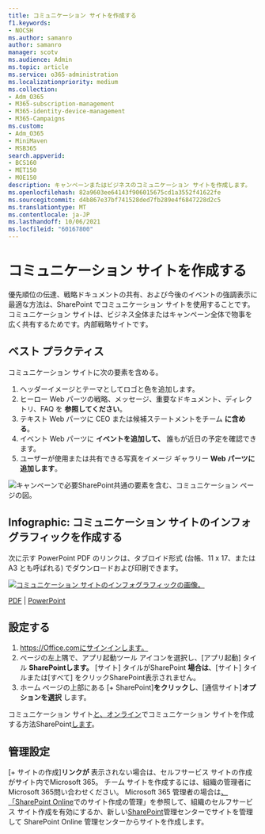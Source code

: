 ```yaml
---
title: コミュニケーション サイトを作成する
f1.keywords:
- NOCSH
ms.author: samanro
author: samanro
manager: scotv
ms.audience: Admin
ms.topic: article
ms.service: o365-administration
ms.localizationpriority: medium
ms.collection:
- Adm_O365
- M365-subscription-management
- M365-identity-device-management
- M365-Campaigns
ms.custom:
- Adm_O365
- MiniMaven
- MSB365
search.appverid:
- BCS160
- MET150
- MOE150
description: キャンペーンまたはビジネスのコミュニケーション サイトを作成します。
ms.openlocfilehash: 82a9603ee64143f906015675cd1a3552f41622fe
ms.sourcegitcommit: d4b867e37bf741528ded7fb289e4f6847228d2c5
ms.translationtype: MT
ms.contentlocale: ja-JP
ms.lasthandoff: 10/06/2021
ms.locfileid: "60167800"
---
```

# <a name="create-a-communications-site"></a>コミュニケーション サイトを作成する

優先順位の伝達、戦略ドキュメントの共有、および今後のイベントの強調表示に最適な方法は、SharePoint でコミュニケーション サイトを使用することです。 コミュニケーション サイトは、ビジネス全体またはキャンペーン全体で物事を広く共有するためです。内部戦略サイトです。

## <a name="best-practices"></a>ベスト プラクティス

コミュニケーション サイトに次の要素を含める。

1. ヘッダーイメージとテーマとしてロゴと色を追加します。
2. ヒーロー Web パーツの戦略、メッセージ、重要なドキュメント、ディレクトリ、FAQ を **参照してください**。
3. テキスト Web パーツに CEO または候補ステートメントをチーム **に含める**。
4. イベント Web パーツに **イベントを追加して、** 誰もが近日の予定を確認できます。
5. ユーザーが使用または共有できる写真をイメージ ギャラリー **Web パーツに追加します**。

![キャンペーンで必要SharePoint共通の要素を含む、コミュニケーション ページの図。](../media/m365-democracy-comms-site.png)

## <a name="infographic-create-a-communications-site-infographic"></a>Infographic: コミュニケーション サイトのインフォグラフィックを作成する

次に示す PowerPoint PDF のリンクは、タブロイド形式 (台帳、11 x 17、または A3 とも呼ばれる) でダウンロードおよび印刷できます。

[![コミュニケーション サイトのインフォグラフィックの画像。](../media/M365-Campaigns-CreateCommunicationSite-358-201.png)](downloads/M365CampaignsCreateCommunicationSite.pdf)

[PDF](downloads/M365CampaignsCreateCommunicationSite.pdf)  | [PowerPoint](downloads/M365CampaignsCreateCommunicationSite.pptx)

## <a name="set-it-up"></a>設定する

1. https://Office.comにサインインします。
2. ページの左上隅で、アプリ起動ツール アイコンを選択し、[アプリ起動] タイル **SharePointします。** [サイト] タイルがSharePoint **場合は**、[サイト] タイルまたは[すべて] をクリックSharePoint表示されません。
3. ホーム ページの上部にある [+ SharePoint]**をクリックし**、[通信サイト]**オプションを選択** します。

コミュニケーション サイト[と、オンライン](https://support.office.com/article/What-is-a-SharePoint-communication-site-94A33429-E580-45C3-A090-5512A8070732)でコミュニケーション サイトを作成する方法SharePoint[します](https://support.microsoft.com/en-us/office/create-a-communication-site-in-sharepoint-online-7fb44b20-a72f-4d2c-9173-fc8f59ba50eb)。

## <a name="admin-settings"></a>管理設定

[+ サイトの作成]**リンクが** 表示されない場合は、セルフサービス サイトの作成がサイト内でMicrosoft 365。 チーム サイトを作成するには、組織の管理者にMicrosoft 365問い合わせください。 Microsoft 365 管理者の場合は[、「SharePoint Online](/sharepoint/manage-site-creation)でのサイト作成の管理」を参照して、組織のセルフサービス サイト作成を有効にするか、新しい[SharePoint](/sharepoint/manage-sites-in-new-admin-center)管理センターでサイトを管理して SharePoint Online 管理センターからサイトを作成します。